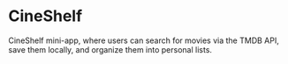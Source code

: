 # CineShelf
CineShelf mini-app, where users can search for movies via the TMDB API, save them locally, and organize them into personal lists.
